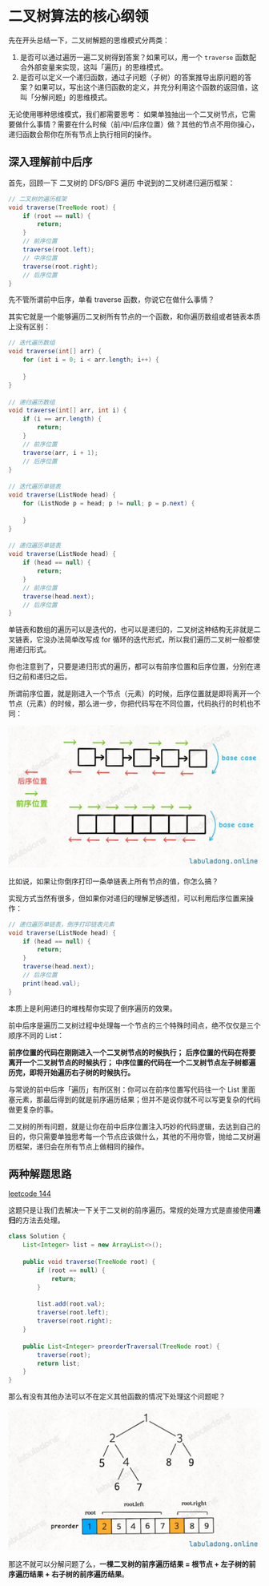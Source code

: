 # 二叉树算法的核心纲领

先在开头总结一下，二叉树解题的思维模式分两类：

1. 是否可以通过遍历一遍二叉树得到答案？如果可以，用一个 `traverse` 函数配合外部变量来实现，这叫「遍历」的思维模式。
2. 是否可以定义一个递归函数，通过子问题（子树）的答案推导出原问题的答案？如果可以，写出这个递归函数的定义，并充分利用这个函数的返回值，这叫「分解问题」的思维模式。

无论使用哪种思维模式，我们都需要思考：
如果单独抽出一个二叉树节点，它需要做什么事情？需要在什么时候（前/中/后序位置）做？其他的节点不用你操心，递归函数会帮你在所有节点上执行相同的操作。

## 深入理解前中后序

首先，回顾一下 二叉树的 DFS/BFS 遍历 中说到的二叉树递归遍历框架：

```java
// 二叉树的遍历框架
void traverse(TreeNode root) {
    if (root == null) {
        return;
    }
    // 前序位置
    traverse(root.left);
    // 中序位置
    traverse(root.right);
    // 后序位置
}
```

先不管所谓前中后序，单看 traverse 函数，你说它在做什么事情？

其实它就是一个能够遍历二叉树所有节点的一个函数，和你遍历数组或者链表本质上没有区别：

```java
// 迭代遍历数组
void traverse(int[] arr) {
    for (int i = 0; i < arr.length; i++) {

    }
}

// 递归遍历数组
void traverse(int[] arr, int i) {
    if (i == arr.length) {
        return;
    }
    // 前序位置
    traverse(arr, i + 1);
    // 后序位置
}

// 迭代遍历单链表
void traverse(ListNode head) {
    for (ListNode p = head; p != null; p = p.next) {

    }
}

// 递归遍历单链表
void traverse(ListNode head) {
    if (head == null) {
        return;
    }
    // 前序位置
    traverse(head.next);
    // 后序位置
}
```

单链表和数组的遍历可以是迭代的，也可以是递归的，二叉树这种结构无非就是二叉链表，它没办法简单改写成 for 循环的迭代形式，所以我们遍历二叉树一般都使用递归形式。

你也注意到了，只要是递归形式的遍历，都可以有前序位置和后序位置，分别在递归之前和递归之后。

所谓前序位置，就是刚进入一个节点（元素）的时候，后序位置就是即将离开一个节点（元素）的时候，那么进一步，你把代码写在不同位置，代码执行的时机也不同：

![链表的遍历遍历方式](../images/binary-tree-summarize.jpeg)

比如说，如果让你倒序打印一条单链表上所有节点的值，你怎么搞？

实现方式当然有很多，但如果你对递归的理解足够透彻，可以利用后序位置来操作：

```java
// 递归遍历单链表，倒序打印链表元素
void traverse(ListNode head) {
    if (head == null) {
        return;
    }
    traverse(head.next);
    // 后序位置
    print(head.val);
}
```

本质上是利用递归的堆栈帮你实现了倒序遍历的效果。

前中后序是遍历二叉树过程中处理每一个节点的三个特殊时间点，绝不仅仅是三个顺序不同的 List：

**前序位置的代码在刚刚进入一个二叉树节点的时候执行；**
**后序位置的代码在将要离开一个二叉树节点的时候执行；**
**中序位置的代码在一个二叉树节点左子树都遍历完，即将开始遍历右子树的时候执行。**

与常说的前中后序「遍历」有所区别：你可以在前序位置写代码往一个 List 里面塞元素，那最后得到的就是前序遍历结果；但并不是说你就不可以写更复杂的代码做更复杂的事。

二叉树的所有问题，就是让你在前中后序位置注入巧妙的代码逻辑，去达到自己的目的，你只需要单独思考每一个节点应该做什么，其他的不用你管，抛给二叉树遍历框架，递归会在所有节点上做相同的操作。

## 两种解题思路

[leetcode 144](https://leetcode.cn/problems/binary-tree-preorder-traversal/description/)

这题只是让我们去解决一下关于二叉树的前序遍历。常规的处理方式是直接使用**递归**的方法去处理。

```java
class Solution {
    List<Integer> list = new ArrayList<>();

    public void traverse(TreeNode root) {
        if (root == null) {
            return;
        }

        list.add(root.val);
        traverse(root.left);
        traverse(root.right);
    }

    public List<Integer> preorderTraversal(TreeNode root) {
        traverse(root);
        return list;
    }
}
```

那么有没有其他办法可以不在定义其他函数的情况下处理这个问题呢？

![二叉树的前序遍历](../images/binary-tree-preorder-traverse.jpeg)

那这不就可以分解问题了么，**一棵二叉树的前序遍历结果 = 根节点 + 左子树的前序遍历结果 + 右子树的前序遍历结果**。


